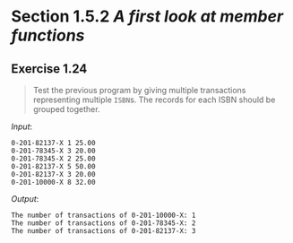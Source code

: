 # Section 1.5.2 _A first look at member functions_

## Exercise 1.24

> Test the previous program by giving multiple transactions representing multiple `ISBN`s. The records for each ISBN should be grouped together.

_Input_:
```
0-201-82137-X 1 25.00
0-201-78345-X 3 20.00
0-201-78345-X 2 25.00
0-201-82137-X 5 50.00
0-201-82137-X 3 20.00
0-201-10000-X 8 32.00
```

_Output_:
```
The number of transactions of 0-201-10000-X: 1
The number of transactions of 0-201-78345-X: 2
The number of transactions of 0-201-82137-X: 3
```

